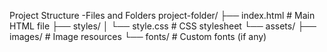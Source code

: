 Project Structure
 -Files and Folders
    project-folder/
    ├── index.html    # Main HTML file
    ├── styles/
    │   └── style.css # CSS stylesheet
    └── assets/
        ├── images/   # Image resources
        └── fonts/    # Custom fonts (if any)
